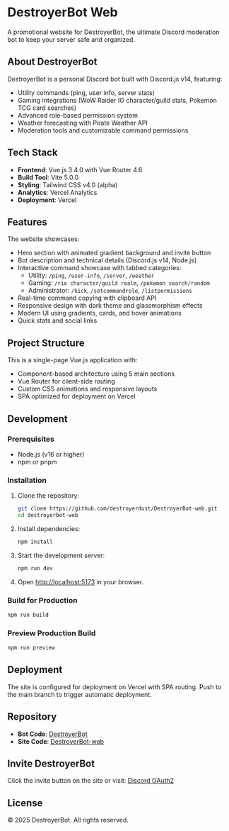 # DestroyerBot Web

A promotional website for DestroyerBot, the ultimate Discord moderation bot to keep your server safe and organized.

## About DestroyerBot

DestroyerBot is a personal Discord bot built with Discord.js v14, featuring:
- Utility commands (ping, user info, server stats)
- Gaming integrations (WoW Raider IO character/guild stats, Pokemon TCG card searches)
- Advanced role-based permission system
- Weather forecasting with Pirate Weather API
- Moderation tools and customizable command permissions

## Tech Stack

- **Frontend**: Vue.js 3.4.0 with Vue Router 4.6
- **Build Tool**: Vite 5.0.0
- **Styling**: Tailwind CSS v4.0 (alpha)
- **Analytics**: Vercel Analytics
- **Deployment**: Vercel

## Features

The website showcases:
- Hero section with animated gradient background and invite button
- Bot description and technical details (Discord.js v14, Node.js)
- Interactive command showcase with tabbed categories:
  - Utility: `/ping`, `/user-info`, `/server`, `/weather`
  - Gaming: `/rio character/guild realm`, `/pokemon search/random`
  - Administrator: `/kick`, `/setcommandrole`, `/listpermissions`
- Real-time command copying with clipboard API
- Responsive design with dark theme and glassmorphism effects
- Modern UI using gradients, cards, and hover animations
- Quick stats and social links

## Project Structure

This is a single-page Vue.js application with:
- Component-based architecture using 5 main sections
- Vue Router for client-side routing
- Custom CSS animations and responsive layouts
- SPA optimized for deployment on Vercel

## Development

### Prerequisites

- Node.js (v16 or higher)
- npm or pnpm

### Installation

1. Clone the repository:
   ```bash
   git clone https://github.com/destroyerdust/DestroyerBot-web.git
   cd destroyerbot-web
   ```

2. Install dependencies:
   ```bash
   npm install
   ```

3. Start the development server:
   ```bash
   npm run dev
   ```

4. Open [http://localhost:5173](http://localhost:5173) in your browser.

### Build for Production

```bash
npm run build
```

### Preview Production Build

```bash
npm run preview
```

## Deployment

The site is configured for deployment on Vercel with SPA routing. Push to the main branch to trigger automatic deployment.

## Repository

- **Bot Code**: [DestroyerBot](https://github.com/destroyerdust/DestroyerBot)
- **Site Code**: [DestroyerBot-web](https://github.com/destroyerdust/DestroyerBot-web)

## Invite DestroyerBot

Click the invite button on the site or visit: [Discord OAuth2](https://discord.com/oauth2/authorize?client_id=773000914319048736&scope=bot%20applications.commands&permissions=347136)

## License

© 2025 DestroyerBot. All rights reserved.
